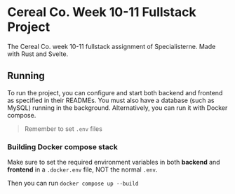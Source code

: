 # Cereal Co. Week 10-11 Fullstack Project

The Cereal Co. week 10-11 fullstack assignment of Specialisterne. Made with Rust and Svelte.

## Running

To run the project, you can configure and start both backend and frontend as specified in their READMEs. You must also have a database (such as MySQL) running in the background. Alternatively, you can run it with Docker compose.

> Remember to set `.env` files

### Building Docker compose stack

Make sure to set the required environment variables in both **backend** and **frontend** in a `.docker.env` file, NOT the normal `.env`.

Then you can run `docker compose up --build`
